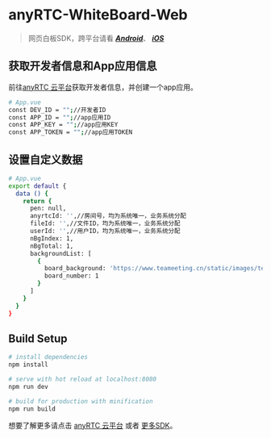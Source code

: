 # anyRTC-WhiteBoard-Web

> 网页白板SDK，跨平台请看 ***[Android](https://github.com/anyRTC/anyRTC-WhiteBoard-Android)***、 ***[iOS](https://github.com/anyRTC/anyRTC-WhiteBoard-iOS)***

## 获取开发者信息和App应用信息

前往[anyRTC 云平台](https://www.anyrtc.io)获取开发者信息，并创建一个app应用。

``` bash
# App.vue
const DEV_ID = "";//开发者ID
const APP_ID = "";//app应用ID
const APP_KEY = "";//app应用KEY
const APP_TOKEN = "";//app应用TOKEN
```

## 设置自定义数据

``` bash
# App.vue
export default {
  data () {
    return {
      pen: null,
      anyrtcId: '',//房间号，均为系统唯一，业务系统分配
      fileId: '',//文件ID，均为系统唯一，业务系统分配
      userId: '',//用户ID，均为系统唯一，业务系统分配
      nBgIndex: 1,
      nBgTotal: 1,
      backgroundList: [
        {
          board_background: 'https://www.teameeting.cn/static/images/team_section.jpg',
          board_number: 1
        }
      ]
    }
  }
}
```

## Build Setup

``` bash
# install dependencies
npm install

# serve with hot reload at localhost:8080
npm run dev

# build for production with minification
npm run build
```

想要了解更多请点击 [anyRTC 云平台](https://www.anyrtc.io) 或者 [更多SDK](https://github.com/anyRTC)。
